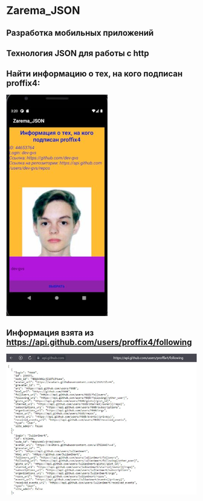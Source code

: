 # Zarema_JSON
## Разработка мобильных приложений
## Технология JSON для работы с http
## Найти информацию о тех, на кого подписан proffix4: 
![Снимок](https://github.com/zzoasis/Zarema_JSON/blob/master/Снимок.JPG)
## Информация взята из https://api.github.com/users/proffix4/following
![Снимок1](https://github.com/zzoasis/Zarema_JSON/blob/master/Снимок1.JPG)
